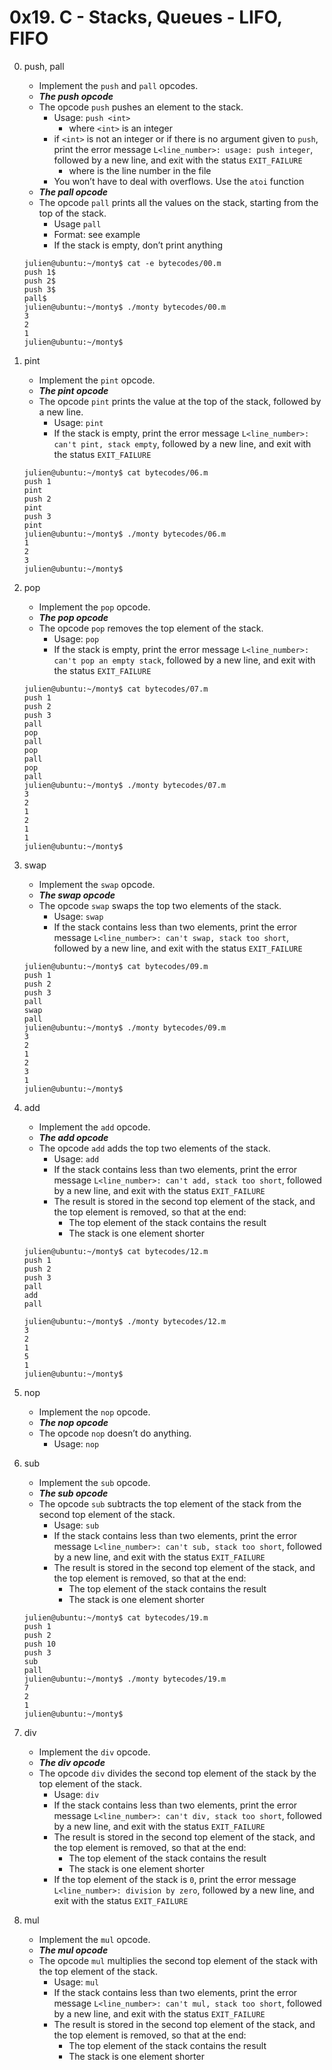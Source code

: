 # 0x19. C - Stacks, Queues - LIFO, FIFO

0. push, pall
	- Implement the `push` and `pall` opcodes.
	- ___The push opcode___
	- The opcode `push` pushes an element to the stack.
		- Usage: `push <int>`
			- where `<int>` is an integer
		- if `<int>` is not an integer or if there is no argument given to `push`, print the error message `L<line_number>: usage: push integer`, followed by a new line, and exit with the status `EXIT_FAILURE`
			- where is the line number in the file
		- You won’t have to deal with overflows. Use the `atoi` function
	- ___The pall opcode___
	- The opcode `pall` prints all the values on the stack, starting from the top of the stack. 
		- Usage `pall`
		- Format: see example
		- If the stack is empty, don’t print anything
	```
	julien@ubuntu:~/monty$ cat -e bytecodes/00.m
	push 1$
	push 2$
	push 3$
	pall$
	julien@ubuntu:~/monty$ ./monty bytecodes/00.m
	3
	2
	1
	julien@ubuntu:~/monty$
	```

1. pint
	- Implement the `pint` opcode.
	- ___The pint opcode___
	- The opcode `pint` prints the value at the top of the stack, followed by a new line.	
		- Usage: `pint`
		- If the stack is empty, print the error message `L<line_number>: can't pint, stack empty`, followed by a new line, and exit with the status `EXIT_FAILURE`
	```
	julien@ubuntu:~/monty$ cat bytecodes/06.m 
	push 1
	pint
	push 2
	pint
	push 3
	pint
	julien@ubuntu:~/monty$ ./monty bytecodes/06.m 
	1
	2
	3
	julien@ubuntu:~/monty$ 
	```

2. pop
	- Implement the `pop` opcode.
	- ___The pop opcode___
	- The opcode `pop` removes the top element of the stack.
		- Usage: `pop`
		- If the stack is empty, print the error message `L<line_number>: can't pop an empty stack`, followed by a new line, and exit with the status `EXIT_FAILURE`
	```
	julien@ubuntu:~/monty$ cat bytecodes/07.m 
	push 1
	push 2
	push 3
	pall
	pop
	pall
	pop
	pall
	pop
	pall
	julien@ubuntu:~/monty$ ./monty bytecodes/07.m 
	3
	2
	1
	2
	1
	1
	julien@ubuntu:~/monty$ 
	```

3. swap
	- Implement the `swap` opcode.
	- ___The swap opcode___
	- The opcode `swap` swaps the top two elements of the stack.
		- Usage: `swap`
		- If the stack contains less than two elements, print the error message `L<line_number>: can't swap, stack too short`, followed by a new line, and exit with the status `EXIT_FAILURE`
	```
	julien@ubuntu:~/monty$ cat bytecodes/09.m 
	push 1
	push 2
	push 3
	pall
	swap
	pall
	julien@ubuntu:~/monty$ ./monty bytecodes/09.m 
	3
	2
	1
	2
	3
	1
	julien@ubuntu:~/monty$ 
	```

4. add
	- Implement the `add` opcode.
	- ___The add opcode___
	- The opcode `add` adds the top two elements of the stack.
		- Usage: `add`
		- If the stack contains less than two elements, print the error message `L<line_number>: can't add, stack too short`, followed by a new line, and exit with the status `EXIT_FAILURE`
		- The result is stored in the second top element of the stack, and the top element is removed, so that at the end:
			- The top element of the stack contains the result
			- The stack is one element shorter
	```
	julien@ubuntu:~/monty$ cat bytecodes/12.m 
	push 1
	push 2
	push 3
	pall
	add
	pall

	julien@ubuntu:~/monty$ ./monty bytecodes/12.m 
	3
	2
	1
	5
	1
	julien@ubuntu:~/monty$
	```

5. nop
	- Implement the `nop` opcode.
	- ___The nop opcode___
	- The opcode `nop` doesn’t do anything.
		- Usage: `nop`

6. sub
	- Implement the `sub` opcode.
	- ___The sub opcode___
	- The opcode `sub` subtracts the top element of the stack from the second top element of the stack.
		- Usage: `sub`
		- If the stack contains less than two elements, print the error message `L<line_number>: can't sub, stack too short`, followed by a new line, and exit with the status `EXIT_FAILURE`
		- The result is stored in the second top element of the stack, and the top element is removed, so that at the end:
			- The top element of the stack contains the result
			- The stack is one element shorter
	```
	julien@ubuntu:~/monty$ cat bytecodes/19.m 
	push 1
	push 2
	push 10
	push 3
	sub
	pall
	julien@ubuntu:~/monty$ ./monty bytecodes/19.m 
	7
	2
	1
	julien@ubuntu:~/monty$
	```

7. div
	- Implement the `div` opcode.
	- ___The div opcode___
	- The opcode `div` divides the second top element of the stack by the top element of the stack.
		- Usage: `div`
		- If the stack contains less than two elements, print the error message `L<line_number>: can't div, stack too short`, followed by a new line, and exit with the status `EXIT_FAILURE`
		- The result is stored in the second top element of the stack, and the top element is removed, so that at the end:
			- The top element of the stack contains the result
			- The stack is one element shorter
		- If the top element of the stack is `0`, print the error message `L<line_number>: division by zero`, followed by a new line, and exit with the status `EXIT_FAILURE`

8. mul
	- Implement the `mul` opcode.
	- ___The mul opcode___
	- The opcode `mul` multiplies the second top element of the stack with the top element of the stack.
		- Usage: `mul`
		- If the stack contains less than two elements, print the error message `L<line_number>: can't mul, stack too short`, followed by a new line, and exit with the status `EXIT_FAILURE`
		- The result is stored in the second top element of the stack, and the top element is removed, so that at the end:
			- The top element of the stack contains the result
			- The stack is one element shorter
